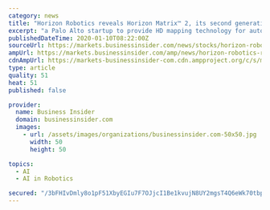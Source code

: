 ```yaml
---
category: news
title: "Horizon Robotics reveals Horizon Matrix™ 2, its second generation scalable, low-power, ready-to-use autonomous driving computing platform"
excerpt: "a Palo Alto startup to provide HD mapping technology for autonomous driving. At CES 2020, Horizon Robotics and Faurecia, a globally leading Tier 1 supplier, is announcing a strategic partnership to co-develop multi-modal AI perception solutions and accelerate commercialization for next generation intelligent cockpit systems. \"We are excited ..."
publishedDateTime: 2020-01-10T08:22:00Z
sourceUrl: https://markets.businessinsider.com/news/stocks/horizon-robotics-reveals-horizon-matrix-2-its-second-generation-scalable-low-power-ready-to-use-autonomous-driving-computing-platform-1028808576
ampUrl: https://markets.businessinsider.com/amp/news/horizon-robotics-reveals-horizon-matrix-2-its-second-generation-scalable-low-power-ready-to-use-autonomous-driving-computing-platform-1028808576
cdnAmpUrl: https://markets-businessinsider-com.cdn.ampproject.org/c/s/markets.businessinsider.com/amp/news/horizon-robotics-reveals-horizon-matrix-2-its-second-generation-scalable-low-power-ready-to-use-autonomous-driving-computing-platform-1028808576
type: article
quality: 51
heat: 51
published: false

provider:
  name: Business Insider
  domain: businessinsider.com
  images:
    - url: /assets/images/organizations/businessinsider.com-50x50.jpg
      width: 50
      height: 50

topics:
  - AI
  - AI in Robotics

secured: "/3bFHIvDmly8o1pF51XbyEGIu7F7OJjcI1Be1kvujN8UY2mgsT4Q6eWk70tbpyHK+4thQ6ZRRRFLoQ3ila9Dx9bKllBaacP+DtPiH7SRmO7JxWvOK0BuVyXySWT6wEOqZhOV04nNkGAOzLL2e3LccQBPGOR8Y2hLykzbTMPWSlpaANr9tmB0y6fs0rBp4gTGpP4S6NvdjpslfGiBAm/gYTJ8D0ScZrF+6DeCNPT4HfayH9Qdxh2ifh+4qv2Ij1MmJ6hI8myLj7zQo6mlx9rP4EWvjt5oEJnw3IuSgDkXdv0=;tnaN1yO12Yu5N+Frv632kA=="
---
```


